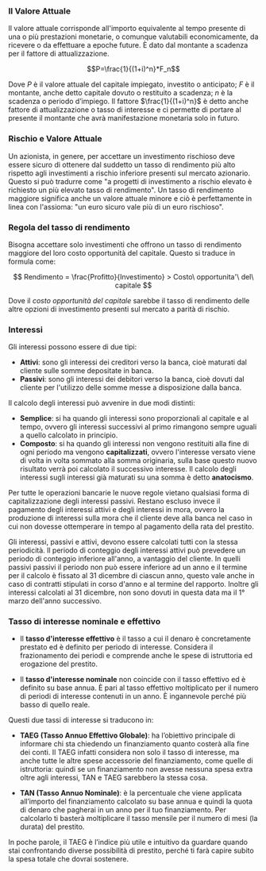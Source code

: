 ### Il Valore Attuale

Il valore attuale corrisponde all'importo equivalente al tempo presente di una o più prestazioni monetarie, o comunque valutabili economicamente, da ricevere o da effettuare a epoche future. 
È dato dal montante a scadenza per il fattore di attualizzazione.

$$P=\frac{1}{(1+i)^n}*F_n$$

Dove *P* è il valore attuale del capitale impiegato, investito o anticipato; *F* è il montante, anche detto capitale dovuto o restituito a scadenza; *n* è la scadenza o periodo d’impiego.
Il fattore $\frac{1}{(1+i)^n}$ è detto anche fattore di attualizzazione o tasso di interesse e ci permette di portare al presente il montante che avrà manifestazione monetaria solo in futuro.

### Rischio e Valore Attuale

Un azionista, in genere, per accettare un investimento rischioso deve essere sicuro di ottenere dal suddetto un tasso di rendimento più alto rispetto agli investimenti a rischio inferiore presenti sul mercato azionario. Questo si può tradurre come "a progetti di investimento a rischio elevato è richiesto un più elevato tasso di rendimento". Un tasso di rendimento maggiore significa anche un valore attuale minore e ciò è perfettamente in linea con l'assioma: "un euro sicuro vale più di un euro rischioso".

### Regola del tasso di rendimento

Bisogna accettare solo investimenti che offrono un tasso di rendimento maggiore del loro costo opportunità del capitale. Questo si traduce in formula come:

$$ Rendimento = \frac{Profitto}{Investimento} > Costo\ opportunita'\ del\ capitale $$

Dove il *costo opportunità del capitale* sarebbe il tasso di rendimento delle altre opzioni di investimento presenti sul mercato a parità di rischio.

### Interessi
Gli interessi possono essere di due tipi:
- **Attivi**: sono gli interessi dei creditori verso la banca, cioè maturati dal cliente sulle somme depositate in banca.
- **Passivi**: sono gli interessi dei debitori verso la banca, cioè dovuti dal cliente per l'utilizzo delle somme messe a disposizione dalla banca.

Il calcolo degli interessi può avvenire in due modi distinti:

- **Semplice**: si ha quando gli interessi sono proporzionali al capitale e al tempo, ovvero gli interessi successivi al primo rimangono sempre uguali a quello calcolato in principio.
- **Composto**: si ha quando gli interessi non vengono restituiti alla fine di ogni periodo ma vengono **capitalizzati**, ovvero l'interesse versato viene di volta in volta sommato alla somma originaria, sulla base questo nuovo risultato verrà poi calcolato il successivo interesse. Il calcolo degli interessi sugli interessi già maturati su una somma è detto **anatocismo**.

Per tutte le operazioni bancarie le nuove regole vietano qualsiasi forma di capitalizzazione degli interessi passivi. Restano escluso invece il pagamento degli interessi attivi e degli interessi in mora, ovvero la produzione di interessi sulla mora che il cliente deve alla banca nel caso in cui non dovesse ottemperare in tempo al pagamento della rata del prestito.

Gli interessi, passivi e attivi, devono essere calcolati tutti con la stessa periodicità. Il periodo di conteggio degli interessi attivi può prevedere un periodo di conteggio inferiore all'anno, a vantaggio del cliente. In quelli passivi passivi il periodo non può essere inferiore ad un anno e il termine per il calcolo è fissato al 31 dicembre di ciascun anno, questo vale anche in caso di contratti stipulati in corso d'anno e al termine del rapporto. Inoltre gli interessi calcolati al 31 dicembre, non sono dovuti in questa data ma il 1° marzo dell'anno successivo.

### Tasso di interesse nominale e effettivo

- Il **tasso d'interesse effettivo** è il tasso a cui il denaro è concretamente prestato ed è definito per periodo di interesse. Considera il frazionamento dei periodi e comprende anche le spese di istruttoria ed erogazione del prestito.

- Il **tasso d'interesse nominale** non coincide con il tasso effettivo ed è definito su base annua. È pari al tasso effettivo moltiplicato per il numero di periodi di interesse contenuti in un anno. È ingannevole perché più basso di quello reale.

Questi due tassi di interesse si traducono in:

- **TAEG (Tasso Annuo Effettivo Globale)**: ha l’obiettivo principale di informare chi sta chiedendo un finanziamento quanto costerà alla fine dei conti. Il TAEG infatti considera non solo il tasso di interesse, ma anche tutte le altre spese accessorie del finanziamento, come quelle di istruttoria: quindi se un finanziamento non avesse nessuna spesa extra oltre agli interessi, TAN e TAEG sarebbero la stessa cosa.

- **TAN (Tasso Annuo Nominale)**: è la percentuale che viene applicata all’importo del finanziamento calcolato su base annua e quindi la quota di denaro che pagherai in un anno per il tuo finanziamento. Per calcolarlo ti basterà moltiplicare il tasso mensile per il numero di mesi (la durata) del prestito.

In poche parole, il TAEG è l’indice più utile e intuitivo da guardare quando stai confrontando diverse possibilità di prestito, perché ti farà capire subito la spesa totale che dovrai sostenere.